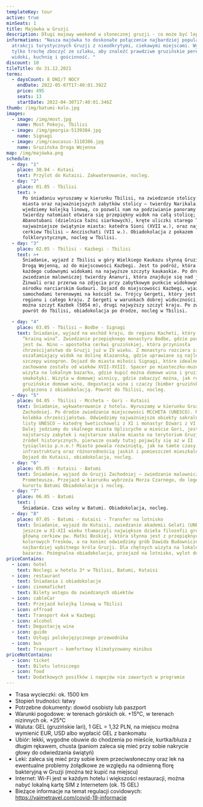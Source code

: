 ```yaml
---
templateKey: tour
active: true
minSeats: 1
title: Majówka w Gruzji
description: Długi majowy weekend w słonecznej gruzji - co może być lepsze!
informations: "Nasza majówka to doskonałe połączenie najbardziej popularnych
  atrakcji turystycznych Gruzji z nieodkrytymi, ciekawymi miejscami. Wystarczy
  tylko trochę zboczyć ze szlaku, aby znaleźć prawdziwe gruzińskie perełki -
  widoki, kuchnię i gościnność. "
discount: 10
tileTitle: do 31.12.2021
terms:
  - daysCount: 8 DNI/7 NOCY
    endDate: 2022-05-07T17:40:01.392Z
    price: 495
    seats: 13
    startDate: 2022-04-30T17:40:01.346Z
thumb: /img/batumi-kolo.jpg
images:
  - image: /img/most.jpg
    name: Most Pokoju, Tbilisi
  - image: /img/georgia-5139384.jpg
    name: Signagi
  - image: /img/caucasus-3110386.jpg
    name: Gruzińska Droga Wojenna
map: /img/majówka.png
schedule:
  - day: "1"
    place: 30.04 - Kutasi
    text: Przylot do Kutaisi. Zakwaterowanie, nocleg.
  - day: "2"
    place: 01.05 - Tbilisi
    text: >
      Po śniadaniu wyruszamy w kierunku Tbilisi, na zwiedzanie stolicy: starego
      miasta oraz najważniejszych zabytków stolicy – twierdzy Narikala, na którą
      wjedziemy kolejką linową, co pozwoli nam na podziwianie panoramy miasta, z
      twierdzy natomiast otwiera się przepiękny widok na całą stolicę;
      Abanotubani (dzielnica łaźni siarkowych), kręte uliczki starego Tbilisi,
      najważniejsze świątynie miasta: katedra Sioni (XVII w.), oraz najstarsza
      cerkiew Tbilisi – Anczischati (VII w.). Obiadokolacja z pokazem
      folklorystycznym, nocleg w Tbilisi.
  - day: "3"
    place: 02.05 - Tbilisi - Kazbegi - Tbilisi
    text: >+
      Śniadanie, wyjazd z Tbilisi w góry Wielkiego Kaukazu słynną Gruzińską
      Drogą Wojenną, aż do miejscowości Kazbegi. Jest to podróż, która zachwyci
      każdego cudownymi widokami na najwyższe szczyty kaukaskie. Po drodze
      zwiedzanie malowniczej twierdzy Ananuri, która znajduje się nad jeziorem
      Żinwali oraz przerwa na zdjęcia przy zabytkowym punkcie widokowym w
      ośrodku narciarskim Gudauri. Dojazd do miejscowości Kazbegi, wjazd
      samochodami terenowymi na kościół św. Trójcy Gergeti, który jest wizytówką
      regionu i całego kraju. Z Gergeti w warunkach dobrej widoczności, zobaczyć
      można szczyt Kazbek (5054 m), drugi najwyższy szczyt kraju. Po zwiedzaniu
      powrót do Tbilisi, obiadokolacja po drodze, nocleg w Tbilisi.

  - day: "4"
    place: 03.05 - Tbilisi – Bodbe - Signagi
    text: Śniadanie, wyjazd na wschód kraju, do regionu Kacheti, który zwany jest
      “krainą wina”. Zwiedzanie przepięknego monastyru Bodbe, gdzie pochowana
      jest św. Nino – apostołka cerkwi gruzińskiej, która przyniosła
      chrześcijaństwo do Gruzji już w IV wieku. Z monastyru rozciera się
      oszałamiający widok na dolinę Alazanską, gdzie uprawiane są najlepsze
      szczepy winogron. Dojazd do miasta miłości Signagi, które idealne
      zachowane zostało od wieków XVII-XVIII. Spacer po miasteczku-muzeum,
      wizyta na lokalnym bazarku, gdzie kupić można domowe wina i gruzińskie
      smakołyki. Wizyta w domowej winnicy, gdzie zobaczyć można, jak robi się
      gruzińskie domowe wino, degustacja wina i czaczy (bimber gruziński)
      połączona z obiadokolacją. Powrót do Tbilisi, nocleg.
  - day: "5"
    place: 04.05 - Tbilisi - Mccheta - Gori - Kutaisi
    text: Śniadanie, wykwaterowanie z hotelu. Wyruszamy w kierunku Gruzji
      Zachodniej. Po drodze zwiedzanie miejscowości MCCHETA (UNESCO). Miasto to
      kolebka chrześcijaństwa. Odwiedzimy najważniejsze obiekty sakralne  z
      listy UNESCO – katedrę Sweticchoweli z XI i monastyr Dżwari z VI wieku.
      Dalej jedziemy do skalnego miasta Upliscyche w mieście Gori, jest to
      najstarszy zabytek i najstarsze skalne miasto na terytorium Gruzji, według
      źródeł historycznych, pierwsze osady tutaj pojawiły się aż w II
      tysiącleciu p.n.e.! Miasto powala rozwiniętą, jak na tamte czasy,
      infrastrukturą oraz różnorodnością jaskiń i pomieszczeń mieszkalnych.
      Dojazd do Kutaisi, obiadokolacja, nocleg.
  - day: "6"
    place: 05.05 - Kutaisi - Batumi
    text: Śniadanie, wyjazd do Gruzji Zachodniej – zwiedzanie malowniczej Jaskini
      Prometeusza. Przejazd w kierunku wybrzeża Morza Czarnego, do legendarnego
      kurortu Batumi Obiadokolacja i nocleg.
  - day: "7"
    place: 06.05 - Batumi
    text: |
      Śniadanie. Czas wolny w Batumi. Obiadokolacja, nocleg.
  - day: "8"
    place: 07.05 - Batumi - Kutaisi - Transfer na lotnisko
    text: Śniadanie, wyjazd do Kutaisi, zwiedzanie akademii Gelati (UNESCO), gdzie
      jeszcze w XI-XII wieku tłumaczyli największe dzieła filozofii greckiej,
      główną cerkiew pw. Matki Boskiej, która słynna jest z przepięknych
      kolorowych fresków, a na koniec odwiedzimy grób Dawida Budowniczego –
      najbardziej wybitnego króla Gruzji. Dla chętnych wizyta na lokalnym
      bazarze. Pożegnalna obiadokolacja, przejazd na lotnisko, wylot do Polski.
priceContains:
  - icon: hotel
    text: Noclegi w hotelu 3* w Tbilisi, Batumi, Kutaisi
  - icon: restaurant
    text: Śniadania i obiadokolacje
  - icon: cinemaTicket
    text: Bilety wstępu do zwiedzanych obiektów
  - icon: cableCar
    text: Przejazd kolejką linową w Tbilisi
  - icon: offroad
    text: Transport 4x4 w Kazbegi
  - icon: alcohol
    text: Degustację wina
  - icon: guide
    text: Usługi polskojęzycznego przewodnika
  - icon: bus
    text: Transport – komfortowy klimatyzowany minibus
priceNotContains:
  - icon: ticket
    text: Biletu lotniczego
  - icon: food
    text: Dodatkowych posiłków i napojów nie zawartych w programie
---
```

* Trasa wycieczki: ok. 1500 km
* Stopień trudności: łatwy
* Potrzebne dokumenty: dowód osobisty lub paszport
* Warunki pogodowe: w terenach górskich ok. +15°C, w terenach nizinnych ok. +25°C
* Waluta: GEL (gruzińskie lari), 1 GEL = 1,32 PLN, na miejscu można wymienić EUR, USD albo wypłacić GEL z bankomatu 
* Ubiór: lekki, wygodne obuwie do chodzenia po mieście, kurtka/bluza z długim rękawem, chusta (paniom zaleca się mieć przy sobie nakrycie głowy do odwiedzania świątyń)
* Leki: zaleca się mieć przy sobie krem przeciwsłoneczny oraz lek na ewentualne problemy żołądkowe ze względu na odmienną florę bakteryjną w Gruzji (można też kupić na miejscu)
* Internet: Wi-Fi jest w każdym hotelu i większości restauracji, można nabyć lokalną kartę SIM z Internetem (ok. 15 GEL)
* Bieżące informacje na temat regulacji covidowych: <https://vaimetravel.com/covid-19-informacje>